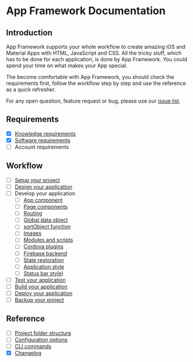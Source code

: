 # App Framework Documentation

## Introduction

App Framework supports your whole workflow to create amazing iOS and Material Apps with HTML, JavaScript and CSS. All the tricky stuff, which has to be done for each application, is done by App Framework. You could spend your time on what makes your App special.

The become comfortable with App Framework, you should check the requirements first, follow the workflow step by step and use the reference as a quick refresher.

For any open question, feature request or bug, please use our [issue list](https://github.com/scriptPilot/app-framework/issues).

## Requirements

- [x] [Knowledge requirements](docs/knowledge.md)
- [x] [Software requirements](docs/software.md)
- [ ] Account requirements

## Workflow

- [ ] [Setup your project](#)
- [ ] [Design your application](docs/design.md)
- [ ] Develop your application
  - [ ] [App component](#)
  - [ ] [Page components](#)
  - [ ] [Routing](docs/routing.md)
  - [ ] [Global data object](docs/data-object.md)
  - [ ] [sortObject function](#)
  - [ ] [Images](#)
  - [ ] [Modules and scripts](#)
  - [ ] [Cordova plugins](#)
  - [ ] [Firebase backend](docs/firebase.md)
  - [ ] [State restoration](docs/state-restoration.md)
  - [ ] [Application style](#)
  - [ ] [Status bar style](#))
- [ ] [Test your application](#)
- [ ] [Build your application](#)
- [ ] [Deploy your application](#)
- [ ] [Backup your project](#)

## Reference

- [ ] [Project folder structure](#)
- [ ] [Configuration options](#)
- [ ] [CLI commands](docs/cli-commands.md)
- [x] [Changelog](CHANGELOG.md)
